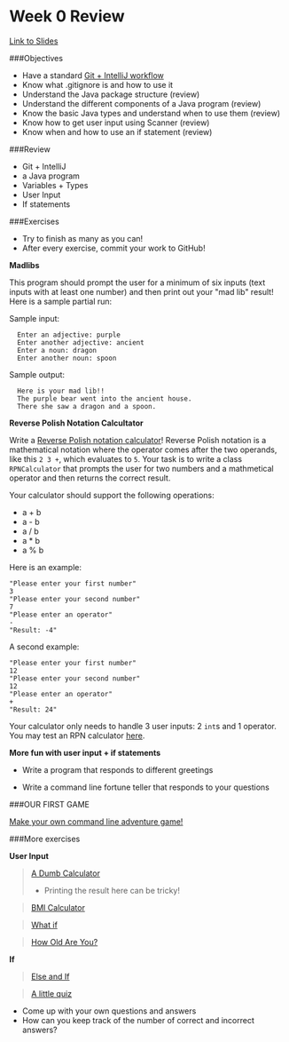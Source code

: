 # Week 0 Review

[Link to Slides](http://slides.com/alexandraqin/ac0307-lesson)

###Objectives

* Have a standard [Git + IntelliJ workflow](https://gist.github.com/noidontdig/fb11060af19159d040f8)
* Know what .gitignore is and how to use it
* Understand the Java package structure (review)
* Understand the different components of a Java program (review)
* Know the basic Java types and understand when to use them (review)
* Know how to get user input using Scanner (review)
* Know when and how to use an if statement (review)

###Review

* Git + IntelliJ
* a Java program
* Variables + Types
* User Input
* If statements

###Exercises

- Try to finish as many as you can!
- After every exercise, commit your work to GitHub!


**Madlibs**

This program should prompt the user for a minimum of six inputs (text inputs with at least one number) and then print out your "mad lib" result! Here is a sample partial run:

Sample input:

      Enter an adjective: purple
      Enter another adjective: ancient
      Enter a noun: dragon
      Enter another noun: spoon

Sample output:

      Here is your mad lib!!
      The purple bear went into the ancient house.
      There she saw a dragon and a spoon.


**Reverse Polish Notation Calcultator**

Write a [Reverse Polish notation calculator](http://en.wikipedia.org/wiki/Reverse_Polish_notation)! Reverse Polish notation is a mathematical notation where the operator comes after the two operands, like this `2 3 +`, which evaluates to `5`. Your task is to write a class `RPNCalculator` that prompts the user for two numbers and a mathmetical operator and then returns the correct result. 

Your calculator should support the following operations:

* a + b
* a - b
* a / b
* a * b
* a % b

Here is an example:

    "Please enter your first number"
    3
    "Please enter your second number"
    7
    "Please enter an operator"
    -
    "Result: -4"
    
A second example:

    "Please enter your first number"
    12
    "Please enter your second number"
    12
    "Please enter an operator"
    +
    "Result: 24"

Your calculator only needs to handle 3 user inputs: 2 `int`s and 1 operator. You may test an RPN calculator [here](http://www.abecedarical.com/javascript/script_reverse_polish.html).

**More fun with user input + if statements**

* Write a program that responds to different greetings

* Write a command line fortune teller that responds to your questions

###OUR FIRST GAME

[Make your own command line adventure game!](https://gist.github.com/noidontdig/92a4ead9fe8f2f21f178)

###More exercises

**User Input** 

> [A Dumb Calculator](http://programmingbydoing.com/a/a-dumb-calculator.html)
> - Printing the result here can be tricky!

> [BMI Calculator](http://programmingbydoing.com/a/bmi-calculator.html)

> [What if](http://programmingbydoing.com/a/what-if.html)

> [How Old Are You?](http://programmingbydoing.com/a/how-old-are-you.html)

**If**

> [Else and If](http://programmingbydoing.com/a/else-and-if.html)

> [A little quiz](http://programmingbydoing.com/a/a-little-quiz.html)
- Come up with your own questions and answers
- How can you keep track of the number of correct and incorrect answers?
